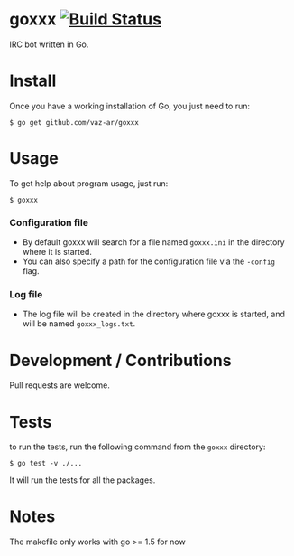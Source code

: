 goxxx  [![Build Status](https://travis-ci.org/vaz-ar/goxxx.svg)](https://travis-ci.org/vaz-ar/goxxx)
=====

IRC bot written in Go.

Install
=======

Once you have a working installation of Go, you just need to run:

```
$ go get github.com/vaz-ar/goxxx
```

Usage
=====

To get help about program usage, just run:
```
$ goxxx
```

### Configuration file 
- By default goxxx will search for a file named `goxxx.ini` in the directory where it is started.
- You can also specify a path for the configuration file via the `-config` flag.

### Log file 
- The log file will be created in the directory where goxxx is started, and will be named `goxxx_logs.txt`.


Development / Contributions
=====

Pull requests are welcome.


Tests
=====

to run the tests, run the following command from the `goxxx` directory:
```
$ go test -v ./...
```
It will run the tests for all the packages.

Notes
=====
The makefile only works with go >= 1.5 for now
